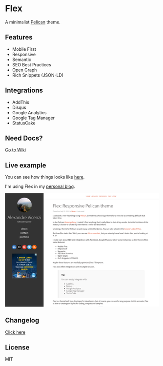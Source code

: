# Flex

A minimalist [Pelican](http://blog.getpelican.com/) theme.

## Features

- Mobile First
- Responsive
- Semantic
- SEO Best Practices
- Open Graph
- Rich Snippets (JSON-LD)

## Integrations

- AddThis
- Disqus
- Google Analytics
- Google Tag Manager
- StatusCake

## Need Docs?

[Go to Wiki](https://github.com/alexandrevicenzi/Flex/wiki)

## Live example

You can see how things looks like [here](https://blog.alexandrevicenzi.com/flex-pelican-theme.html).

I'm using Flex in my [personal blog](http://blog.alexandrevicenzi.com/).

![Screenshot](https://github.com/alexandrevicenzi/Flex/blob/master/screenshot.png)

## Changelog

[Click here](./CHANGELOG.md)

## License

MIT
